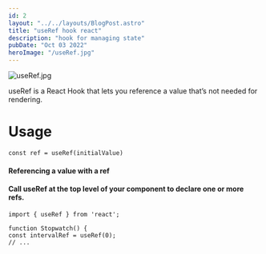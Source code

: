 ```yaml
---
id: 2
layout: "../../layouts/BlogPost.astro"
title: "useRef hook react"
description: "hook for managing state"
pubDate: "Oct 03 2022"
heroImage: "/useRef.jpg"
---
```


![useRef.jpg](/useRef.jpg)

useRef is a React Hook that lets you reference a value that’s not needed for rendering.

# Usage

`const ref = useRef(initialValue)`

#### Referencing a value with a ref

#### Call useRef at the top level of your component to declare one or more refs.

```
import { useRef } from 'react';

function Stopwatch() {
const intervalRef = useRef(0);
// ...
```
